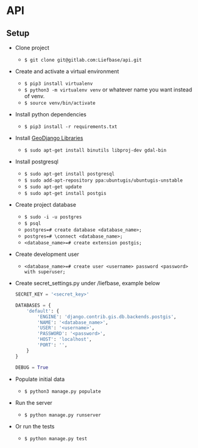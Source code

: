 # API

## Setup

* Clone project
  * `$ git clone git@gitlab.com:Liefbase/api.git`
* Create and activate a virtual environment
  * `$ pip3 install virtualenv`
  * `$ python3 -m virtualenv venv` or whatever name you want instead of venv.
  * `$ source venv/bin/activate`
* Install python dependencies
  * `$ pip3 install -r requirements.txt`
* Install [GeoDjango Libraries](https://docs.djangoproject.com/en/1.11/ref/contrib/gis/install)
  * `$ sudo apt-get install binutils libproj-dev gdal-bin`
* Install postgresql
  * `$ sudo apt-get install postgresql`
  * `$ sudo add-apt-repository ppa:ubuntugis/ubuntugis-unstable`
  * `$ sudo apt-get update`
  * `$ sudo apt-get install postgis`
* Create project database
  * `$ sudo -i -u postgres`
  * `$ psql`
  * `postgres=# create database <database_name>;`
  * `postgres=# \connect <database_name>;`
  * `<database_name>=# create extension postgis;`
* Create development user
  * `<database_name>=# create user <username> password <password> with superuser;`
* Create secret_settings.py under /liefbase, example below
    ```python
    SECRET_KEY = '<secret_key>'  

    DATABASES = {  
        'default': {  
            'ENGINE': 'django.contrib.gis.db.backends.postgis',  
            'NAME': '<database_name>',  
            'USER': '<username>',  
            'PASSWORD': '<password>',  
            'HOST': 'localhost',  
            'PORT': '',  
        }  
    }  

    DEBUG = True
    ```

* Populate initial data
  * `$ python3 manage.py populate`
* Run the server
  * `$ python manage.py runserver`
* Or run the tests
  * `$ python manage.py test`
